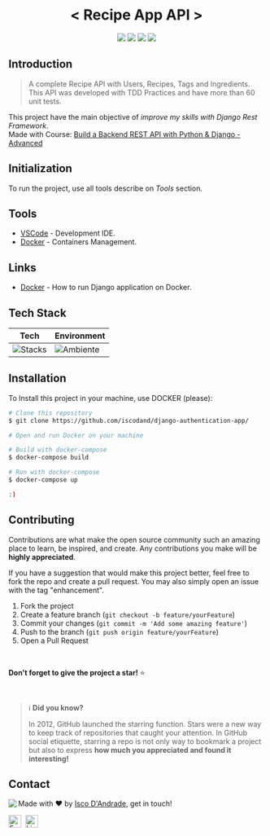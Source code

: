<h1 align="center"> < Recipe App API > </h1>

<p align="center">
	<img src="https://img.shields.io/badge/PRs-welcome-brightgreen.svg?style=flat-square"/>
	<img src="https://img.shields.io/github/license/iscodand/recipe-app-api?color=green"/>
	<img src="https://img.shields.io/github/repo-size/iscodand/recipe-app-api?color=green"/>
	<img src="https://img.shields.io/github/last-commit/iscodand/recipe-app-api?color=green"/>
</p>

## Introduction

> A complete Recipe API with Users, Recipes, Tags and Ingredients.
> This API was developed with TDD Practices and have more than 60 unit tests.

This project have the main objective of *improve my skills with Django Rest Framework*.  
Made with Course: [Build a Backend REST API with Python &amp; Django - Advanced](https://londonapp.dev/c2)

## Initialization
To run the project, use all tools describe on *Tools* section.

## Tools
* [VSCode](https://code.visualstudio.com/docs/setup/windows) - Development IDE.
* [Docker](https://www.docker.com/products/docker-desktop/) - Containers Management.

## Links
* [Docker](https://medium.com/@guilherme_86366/preparando-o-ambiente-de-desenvolvimento-463370231311) - How to run Django application on Docker.

## Tech Stack
| **Tech** | **Environment** |
| --- | --- |
| ![Stacks](https://skillicons.dev/icons?i=py,django,postgres&theme=dark) | ![Ambiente](https://skillicons.dev/icons?i=vscode,git,github,docker&theme=dark) |

## Installation
To Install this project in your machine, use DOCKER (please):
```bash
# Clone this repository
$ git clone https://github.com/iscodand/django-authentication-app/

# Open and run Docker on your machine

# Build with docker-compose
$ docker-compose build

# Run with docker-compose
$ docker-compose up

:)
```
## Contributing

Contributions are what make the open source community such an amazing place to learn, be inspired, and create. Any contributions you make will be **highly appreciated**.

If you have a suggestion that would make this project better, feel free to fork the repo and create a pull request. You may also simply open an issue with the tag "enhancement".

1. Fork the project
2. Create a feature branch (`git checkout -b feature/yourFeature`)
3. Commit your changes (`git commit -m 'Add some amazing feature'`)
4. Push to the branch (`git push origin feature/yourFeature`)
5. Open a Pull Request

<br>

**Don't forget to give the project a star!** ⭐   

<br> 
 
> ℹ️ **Did you know?**
> 
> In 2012, GitHub launched the starring function.
> Stars were a new way to keep track of repositories that caught your attention.
> In GitHub social etiquette, starring a repo is not only way to bookmark a project but also to express **how much you appreciated and found it interesting!**
## Contact
<img align="left" src="https://avatars.githubusercontent.com/iscodand?size=100">

Made with ❤️ by [Isco D'Andrade](https://github.com/iscodand), get in touch!

<a href="mailto:iscodand@outlook.com" target="_blank"><img src="https://img.shields.io/badge/Email-D14836?style=flat&logo=gmail&logoColor=white" alt="Email Badge" height="25"></a>&nbsp;
<a href="https://linkedin.com/in/iscodand" target="_blank"><img src="https://img.shields.io/badge/Linkedin-0077B5?style=flat&logo=linkedin&logoColor=white" alt="LinkedIn Badge" height="25"></a>&nbsp;

<br clear="left"/>
